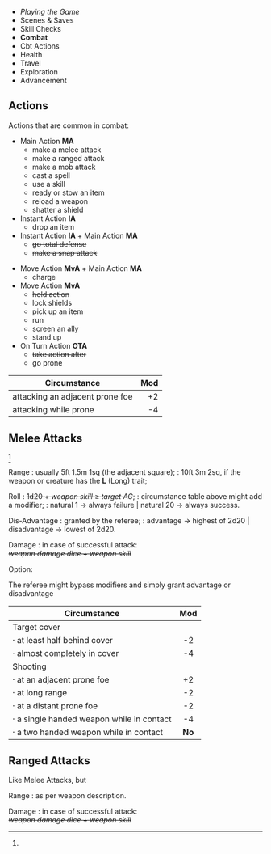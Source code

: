 
<!-- .margin.compass -->
* _Playing the Game_
* Scenes & Saves
* Skill Checks
* **Combat**
* Cbt Actions
* Health
* Travel
* Exploration
* Advancement

## Actions

Actions that are common in combat:

<!-- <div.actions> -->

<!-- .alpha -->
* Main Action **MA**
  * make a melee attack
  * make a ranged attack
  * make a mob attack
  * cast a spell
  * use a skill
  * ready or stow an item
  * reload a weapon
  * shatter a shield
* Instant Action **IA**
  * drop an item
* Instant Action **IA** + Main Action **MA**
  * ~~go total defense~~
  * ~~make a snap attack~~

<!-- .bravo -->
* Move Action **MvA** + Main Action **MA**
  * charge
* Move Action **MvA**
  * ~~hold action~~
  * lock shields
  * pick up an item
  * run
  * screen an ally
  * stand up
* On Turn Action **OTA**
  * ~~take action after~~
  * go prone

<!-- </div> -->


<!-- .modifiers -->
| Circumstance                    | Mod |
|---------------------------------|----:|
| attacking an adjacent prone foe |  +2 |
| attacking while prone           |  -4 |

## Melee Attacks

[^1]

Range
: usually 5ft 1.5m 1sq (the adjacent square);
: 10ft 3m 2sq, if the weapon or creature has the **L** (Long) trait;

Roll
: ~~1d20 + _weapon skill_ ≥ _target AC_~~;
: circumstance table above might add a modifier;
: natural 1 → always failure | natural 20 → always success.

Dis-Advantage
: granted by the referee;
: advantage → highest of 2d20 | disadvantage → lowest of 2d20.

Damage
: in case of successful attack:<br/>~~_weapon damage dice_ + _weapon skill_~~

[^1]:
  Option:

  The referee might bypass modifiers and simply grant advantage or disadvantage

<!-- .modifiers -->
| Circumstance                              | Mod    |
|-------------------------------------------|:------:|
| Target cover                              |        |
| · at least half behind cover              | -2     |
| · almost completely in cover              | -4     |
| Shooting                                  |        |
| · at an adjacent prone foe                | +2     |
| · at long range                           | -2     |
| · at a distant prone foe                  | -2     |
| · a single handed weapon while in contact | -4     |
| · a two handed weapon while in contact    | **No** |


## Ranged Attacks

Like Melee Attacks, but

Range
: as per weapon description.

Damage
: in case of successful attack:<br/>~~_weapon damage dice_ + _weapon skill_~~

